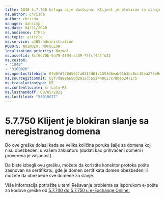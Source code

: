 ```yaml
---
title: 1048 5.7.750 Usluga nije dostupna. Klijent je blokiran za slanje sa neregisterednih domena
ms.author: chrisda
author: chrisda
manager: dansimp
ms.date: 04/21/2020
ms.audience: ITPro
ms.topic: article
ms.service: o365-administration
ROBOTS: NOINDEX, NOFOLLOW
localization_priority: Normal
ms.assetid: 8cf6d70b-9a78-4f04-ac59-7ffcf44ffd22
ms.custom:
- "1048"
- "3100026"
ms.openlocfilehash: 0fd0fd730d562fa0313d61c1593d6eab91b3bc8cc15ba277e9cd4e4deb6901bd
ms.sourcegitcommit: b5f7da89a650d2915dc652449623c78be6247175
ms.translationtype: MT
ms.contentlocale: sr-Latn-RS
ms.lasthandoff: 08/05/2021
ms.locfileid: "53919077"
---
```

# <a name="57750-client-blocked-from-sending-from-unregistered-domain"></a>5.7.750 Klijent je blokiran slanje sa neregistranog domena

Do ove greške dolazi kada se velika količina poruka šalje sa domena koji nisu obezbeđeni u vašem zakuatoru (dodati kao prihvaćeni domeni i proverena je valjanost).

Da biste izbegli ovu grešku, možete da koristite konektor protoka pošte zasnovan na certifikatu, gde je domen certifikata domen obezbeđen ili možete da obezbede sve domene za slanje.

Više informacija potražite u temi Rešavanje problema sa isporukom e-pošte za kodove greške od [5.7.700 do 5.7.750 u e-Exchange Online.](https://go.microsoft.com/fwlink/?linkid=2164955)